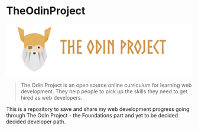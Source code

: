# TheOdinProject

![TheOdinProject Logo](https://github.com/e-meyer/the-odin-project/blob/main/Foundations/images/the-odin-project-logo.png)

> The Odin Project is an open source online curriculum for learning web development. They help people to pick up the skills they need to get hired as web developers.

This is a repository to save and share my web development progress going through The Odin Project - the Foundations part and yet to be decided decided developer path. 
